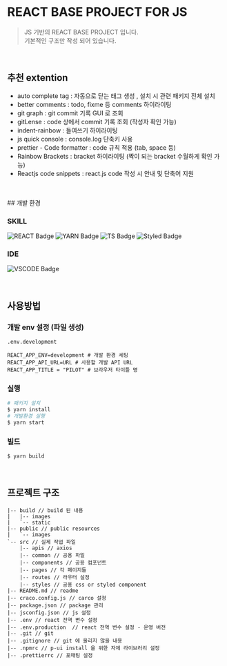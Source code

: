 # REACT BASE PROJECT FOR JS

> JS 기반의 REACT BASE PROJECT 입니다. <br/>
> 기본적인 구조만 작성 되어 있습니다.

<br/>

## 추천 extention

-   auto complete tag : 자동으로 닫는 태그 생성 , 설치 시 관련 패키지 전체 설치 <br/>
-   better comments : todo, fixme 등 comments 하이라이팅 <br/>
-   git graph : git commit 기록 GUI 로 조회 <br/>
-   gitLense : code 상에서 commit 기록 조회 (작성자 확인 가능) <br/>
-   indent-rainbow : 들여쓰기 하이라이팅 <br/>
-   js quick console : console.log 단축키 사용 <br/>
-   prettier - Code formatter : code 규칙 적용 (tab, space 등) <br/>
-   Rainbow Brackets : bracket 하이라이팅 (짝이 되는 bracket 수월하게 확인 가능) <br/>
-   Reactjs code snippets : react.js code 작성 시 안내 및 단축어 지원  <br/>

<br/>
<br/>
## 개발 환경

### SKILL

![REACT Badge][react-badge]
![YARN Badge][yarn-badge]
![TS Badge][ts-badge]
![Styled Badge][styled-badge]

### IDE

![VSCODE Badge][vscode-badge]

<br/>

## 사용방법

### 개발 env 설정 (파일 생성)

`.env.development`

```env
REACT_APP_ENV=development # 개발 환경 세팅
REACT_APP_API_URL=URL # 사용할 개발 API URL
REACT_APP_TITLE = "PILOT" # 브라우저 타이틀 명
```

### 실행

```sh
# 패키지 설치
$ yarn install
# 개발환경 실행
$ yarn start
```

### 빌드

```sh
$ yarn build
```

<br/>

## 프로젝트 구조

```shell
|-- build // build 된 내용
|   |-- images
|   `-- static
|-- public // public resources
|   `-- images
`-- src // 실제 작업 파일
    |-- apis // axios
    |-- common // 공용 파일
    |-- components // 공용 컴포넌트
    |-- pages // 각 페이지들
    |-- routes // 라우터 설정
    |-- styles // 공용 css or styled component
|-- README.md // readme
|-- craco.config.js // carco 설정
|-- package.json // package 관리
|-- jsconfig.json // js 설정
|-- .env // react 전역 변수 설정
|-- .env.production  // react 전역 변수 설정 - 운영 버전
|-- .git // git
|-- .gitignore // git 에 올리지 않을 내용
|-- .npmrc // p-ui install 을 위한 자체 라이브러리 설정
|-- .prettierrc // 포매팅 설정

```

<br/>

<!-- Markdown link & img dfn's -->

[version-badge]: https://img.shields.io/badge/version-2.4.0-critical.svg
[react-badge]: https://img.shields.io/badge/react-skyblue.svg?logo=react&logoColor=black
[yarn-badge]: https://img.shields.io/badge/yarn-2C8EBB.svg?logo=yarn&logoColor=white
[ts-badge]: https://img.shields.io/badge/typescript-2C8EBB.svg?logo=typescript&logoColor=white
[styled-badge]: https://img.shields.io/badge/styledcomponents-DB7093.svg?logo=styledcomponents&logoColor=white
[vscode-badge]: https://img.shields.io/badge/vscode-007ACC.svg?logo=visualstudiocode&logoColor=white
